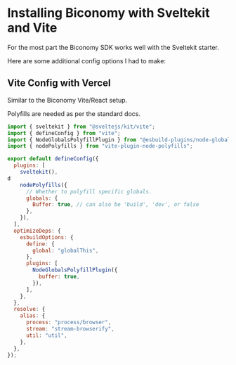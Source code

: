 # Installing Biconomy with Sveltekit and Vite

For the most part the Biconomy SDK works well with the Sveltekit starter.

Here are some additional config options I had to make:

## Vite Config with Vercel

Similar to the Biconomy Vite/React setup.

Polyfills are needed as per the standard docs.

```js
import { sveltekit } from "@sveltejs/kit/vite";
import { defineConfig } from "vite";
import { NodeGlobalsPolyfillPlugin } from "@esbuild-plugins/node-globals-polyfill";
import { nodePolyfills } from "vite-plugin-node-polyfills";

export default defineConfig({
  plugins: [
    sveltekit(),
d
    nodePolyfills({
      // Whether to polyfill specific globals.
      globals: {
        Buffer: true, // can also be 'build', 'dev', or false
      },
    }),
  ],
  optimizeDeps: {
    esbuildOptions: {
      define: {
        global: "globalThis",
      },
      plugins: [
        NodeGlobalsPolyfillPlugin({
          buffer: true,
        }),
      ],
    },
  },
  resolve: {
    alias: {
      process: "process/browser",
      stream: "stream-browserify",
      util: "util",
    },
  },
});
```
